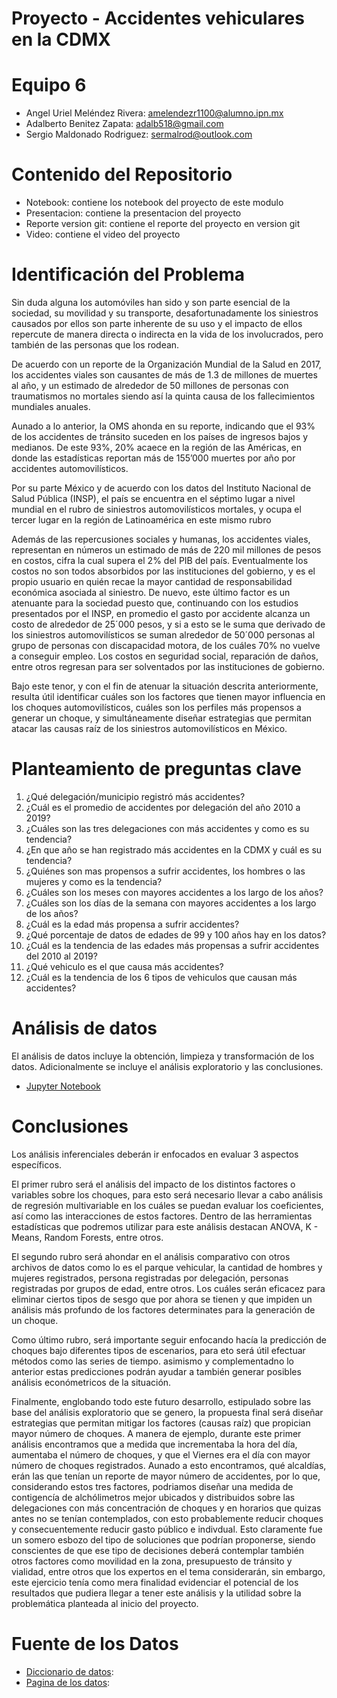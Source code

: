 # Proyecto - Accidentes vehiculares en la CDMX

# Equipo 6


* Angel Uriel Meléndez Rivera: amelendezr1100@alumno.ipn.mx
* Adalberto Benitez Zapata: adalb518@gmail.com
* Sergio Maldonado Rodriguez: sermalrod@outlook.com

# Contenido del Repositorio
* Notebook: contiene los notebook del proyecto de este modulo
* Presentacion: contiene la presentacion del proyecto
* Reporte version git: contiene el reporte del proyecto en version git
* Video: contiene el video del proyecto


# Identificación del Problema

Sin duda alguna los automóviles han sido y son parte esencial de la sociedad, su movilidad y su transporte, desafortunadamente los siniestros causados por ellos son parte inherente de su uso y el impacto de ellos repercute de manera directa o indirecta en la vida de los involucrados, pero también de las personas que los rodean.

De acuerdo con un reporte de la Organización Mundial de la Salud en 2017, los accidentes viales son causantes de más de 1.3 de millones de muertes al año, y un estimado de alrededor de 50 millones de personas con traumatismos no mortales siendo así la quinta causa de los fallecimientos mundiales anuales.

Aunado a lo anterior, la OMS ahonda en su reporte, indicando que el 93% de los accidentes de tránsito suceden en los países de ingresos bajos y medianos. De este 93%, 20% acaece en la región de las Américas, en donde las estadísticas reportan más de 155’000 muertes por año por accidentes automovilísticos.

Por su parte México y de acuerdo con los datos del Instituto Nacional de Salud Pública (INSP), el país se encuentra en el séptimo lugar a nivel mundial en el rubro de siniestros automovilísticos mortales, y ocupa el tercer lugar en la región de Latinoamérica en este mismo rubro

Además de las repercusiones sociales y humanas, los accidentes viales, representan en números un estimado de más de 220 mil millones de pesos en costos, cifra la cual supera el 2% del PIB del país. Eventualmente los costos no son todos absorbidos por las instituciones del gobierno, y es el propio usuario en quién recae la mayor cantidad de responsabilidad económica asociada al siniestro. De nuevo, este último factor es un atenuante para la sociedad puesto que, continuando con los estudios presentados por el INSP, en promedio el gasto por accidente alcanza un costo de alrededor de 25´000 pesos, y si a esto se le suma que derivado de los siniestros automovilísticos se suman alrededor de 50´000 personas al grupo de personas con discapacidad motora, de los cuáles 70% no vuelve a conseguir empleo. Los costos en seguridad social, reparación de daños, entre otros regresan para ser solventados por las instituciones de gobierno.

Bajo este tenor, y con el fin de atenuar la situación descrita anteriormente, resulta útil identificar cuáles son los factores que tienen mayor influencia en los choques automovilísticos, cuáles son los perfiles más propensos a generar un choque, y simultáneamente diseñar estrategias que permitan atacar las causas raíz de los siniestros automovilísticos en México.

# Planteamiento de preguntas clave
1. ¿Qué delegación/municipio registró más accidentes?
2. ¿Cuál es el promedio de accidentes por delegación del año 2010 a 2019?
3. ¿Cuáles son las tres delegaciones con más accidentes y como es su tendencia?
4. ¿En que año se han registrado más accidentes en la CDMX y cuál es su tendencia?
5. ¿Quiénes son mas propensos a sufrir accidentes, los hombres o las mujeres y como es la tendencia?
6. ¿Cuáles son los meses con mayores accidentes a los largo de los años?
7. ¿Cuáles son los días de la semana con mayores accidentes a los largo de los años?
8. ¿Cuál es la edad más propensa a sufrir accidentes?
9. ¿Qué porcentaje de datos de edades de 99 y 100 años hay en los datos?
10. ¿Cuál es la tendencia de las edades más propensas a sufrir accidentes del 2010 al 2019?
11. ¿Qué vehiculo es el que causa más accidentes?
12. ¿Cuál es la tendencia de los 6 tipos de vehiculos que causan más accidentes?

# Análisis de datos
El análisis de datos incluye la obtención, limpieza y transformación de los datos. Adicionalmente se incluye el análisis exploratorio y las conclusiones.
* [Jupyter Notebook](https://github.com/Bedu-Equipo13/Proyecto_Python_Accidentes/blob/main/Jupyter_notebook/Proyecto_Python.ipynb)

# Conclusiones
Los análisis inferenciales deberán ir enfocados en evaluar 3 aspectos específicos.

El primer rubro será el análisis del impacto de los distintos factores o variables sobre los choques, para esto será necesario llevar a cabo análisis de regresión multivariable en los cuáles se puedan evaluar los coeficientes, así como las interacciones de estos factores. Dentro de las herramientas estadísticas que podremos utilizar para este análisis destacan ANOVA, K - Means, Random Forests, entre otros.

El segundo rubro será ahondar en el análisis comparativo con otros archivos de datos como lo es el parque vehicular, la cantidad de hombres y mujeres registrados, persona registradas por delegación, personas registradas por grupos de edad, entre otros. Los cuáles serán eficacez para eliminar ciertos tipos de sesgo que por ahora se tienen y que impiden un análisis más profundo de los factores determinates para la generación de un choque.

Como último rubro, será importante seguir enfocando hacía la predicción de choques bajo diferentes tipos de escenarios, para eto será útil efectuar métodos como las series de tiempo. asimismo y complementadno lo anterior estas predicciones podrán ayudar a también generar posibles análisis económetricos de la situación.

Finalmente, englobando todo este futuro desarrollo, estipulado sobre las base del análisis exploratorio que se genero, la propuesta final será diseñar estrategias que permitan mitigar los factores (causas raíz) que propician mayor número de choques. A manera de ejemplo, durante este primer análisis encontramos que a medida que incrementaba la hora del día, aumentaba el número de choques, y que el Viernes era el día con mayor número de choques registrados. Aunado a esto encontramos, qué alcaldías, erán las que tenían un reporte de mayor número de accidentes, por lo que, considerando estos tres factores, podriamos diseñar una medida de contigencía de alchólimetros mejor ubicados y distribuidos sobre las delegaciones con más concentración de choques y en horarios que quizas antes no se tenían contemplados, con esto probablemente reducir choques y consecuentemente reducir gasto público e indivdual. Esto claramente fue un somero esbozo del tipo de soluciones que podrían proponerse, siendo conscientes de que ese tipo de decisiones deberá contemplar también otros factores como movilidad en la zona, presupuesto de tránsito y vialidad, entre otros que los expertos en el tema considerarán, sin embargo, este ejercicio tenía como mera finalidad evidenciar el potencial de los resultados que pudiera llegar a tener este análisis y la utilidad sobre la problemática planteada al inicio del proyecto.

# Fuente de los Datos 
* [Diccionario de datos](https://www.inegi.org.mx/rnm/index.php/catalog/506/):
* [Pagina de los datos](https://www.inegi.org.mx/programas/accidentes/):
